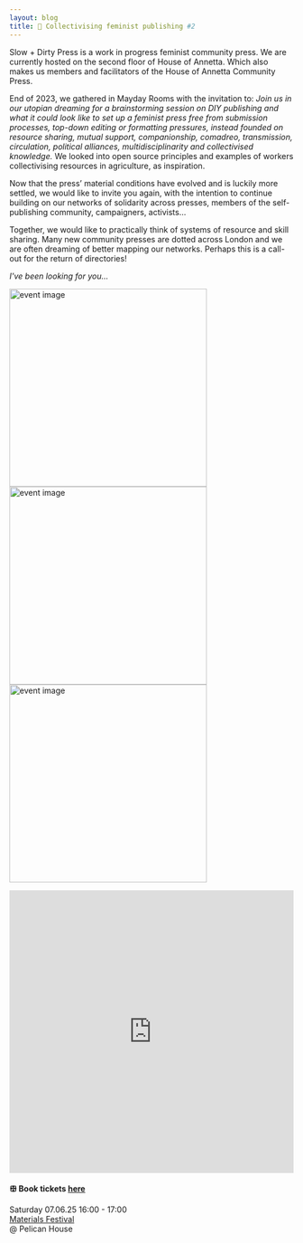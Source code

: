 ```yaml
---
layout: blog
title: 📗 Collectivising feminist publishing #2
---
```

Slow + Dirty Press is a work in progress feminist community press. We are currently hosted on the second floor of House of Annetta. Which also makes us members and facilitators of the House of Annetta Community Press.

End of 2023, we gathered in Mayday Rooms with the invitation to: *Join us in our utopian dreaming for a brainstorming session on DIY publishing and what it could look like to set up a feminist press free from submission processes, top-down editing or formatting pressures, instead founded on resource sharing, mutual support, companionship, comadreo, transmission, circulation, political alliances, multidisciplinarity and collectivised knowledge.* We looked into open source principles and examples of workers collectivising resources in agriculture, as inspiration.

Now that the press’ material conditions have evolved and is luckily more settled, we would like to invite you again, with the intention to continue building on our networks of solidarity across presses, members of the self-publishing community, campaigners, activists...

Together, we would like to practically think of systems of resource and skill sharing. Many new community presses are dotted across London and we are often dreaming of better mapping our networks. Perhaps this is a call-out for the return of directories!

*I've been looking for you...*

<img src="https://i.postimg.cc/L8r5Hsqp/slow-dirty-worksheet-front-cover-01.png" alt="event image" style="height:350px; background-color: transparent; border: 0px;"><img src="https://i.postimg.cc/XYZXS5YL/slow-dirty-worksheet-front-cover.png" alt="event image" style="height:350px; background-color: transparent; border: 0px;"><img src="https://i.postimg.cc/brNN6D5Q/slow-dirty-worksheet-front.png" alt="event image" style="height:350px; background-color: transparent; border: 0px;">

<iframe name="embed_readonly" src="https://board.net/p/r.f47614fc97025db5e0a6bbe63e7b70d9?showControls=true&showChat=true&showLineNumbers=true&useMonospaceFont=false" width="100%" height="500" frameborder="0"></iframe>

#### ꕥ Book tickets [here](https://lu.ma/11hgvl9c/)

Saturday 07.06.25 16:00 - 17:00<br>
[Materials Festival](https://pelicanhouse.org/event/materials-festival)<br>
@ Pelican House<br>